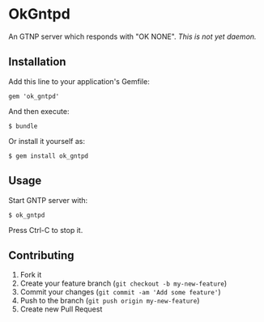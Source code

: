 # OkGntpd

An GTNP server which responds with "OK NONE". *This is not yet daemon.*

## Installation

Add this line to your application's Gemfile:

    gem 'ok_gntpd'

And then execute:

    $ bundle

Or install it yourself as:

    $ gem install ok_gntpd

## Usage

Start GNTP server with:

    $ ok_gntpd

Press Ctrl-C to stop it.

## Contributing

1. Fork it
2. Create your feature branch (`git checkout -b my-new-feature`)
3. Commit your changes (`git commit -am 'Add some feature'`)
4. Push to the branch (`git push origin my-new-feature`)
5. Create new Pull Request
